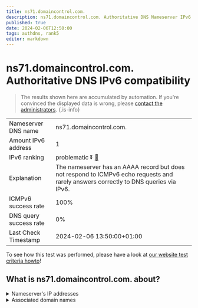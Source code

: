 ```yaml
---
title: ns71.domaincontrol.com.
description: ns71.domaincontrol.com. Authoritative DNS Nameserver IPv6 compatibility
published: true
date: 2024-02-06T12:50:00
tags: authdns, rank5
editor: markdown
---
```


# ns71.domaincontrol.com. Authoritative DNS IPv6 compatibility

> The results shown here are accumulated by automation. If you're convinced the displayed data is wrong, please [contact the administrators](/howto/chat). 
{.is-info}




|   |   |
| - | - |
| Nameserver DNS name | ns71.domaincontrol.com.
| Amount IPv6 address | 1
| IPv6 ranking | problematic :arrow_double_down: [🔗](/howto/ranking) |
| Explanation | The nameserver has an AAAA record but does not respond to ICMPv6 echo requests and rarely answers correctly to DNS queries via IPv6. |
| ICMPv6 success rate | 100%|
| DNS query success rate | 0% |
| Last Check Timestamp | 2024-02-06 13:50:00+01:00 |

To see how this test was performed, please have a look at [our website test criteria howto](/howto/testcriteria/authdns)!


## What is ns71.domaincontrol.com. about?




<details>
<summary>Nameserver's IP addresses</summary>

2603:5:2194::2e

</details>



<details>
<summary>Associated domain names</summary>

www.scylladb.com

</details>
